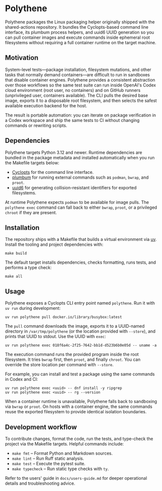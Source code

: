 # Polythene

Polythene packages the Linux packaging helper originally shipped with the
shared-actions repository. It bundles the Cyclopts-based command line
interface, its plumbum process helpers, and uuid6 UUID generation so you can
pull container images and execute commands inside ephemeral root filesystems
without requiring a full container runtime on the target machine.

## Motivation

System-level tests—package installation, filesystem mutations, and other tasks
that normally demand containers—are difficult to run in sandboxes that disable
container engines. Polythene provides a consistent abstraction over those
workflows so the same test suite can run inside OpenAI's Codex cloud
environment (root user, no containers) and on GitHub runners (unprivileged
user, containers available). The CLI pulls the desired base image, exports it
to a disposable root filesystem, and then selects the safest available
execution backend for the host.

The result is portable automation: you can iterate on package verification in a
Codex workspace and ship the same tests to CI without changing commands or
rewriting scripts.

## Dependencies

Polythene targets Python 3.12 and newer. Runtime dependencies are bundled in
the package metadata and installed automatically when you run the Makefile
targets below:

- [Cyclopts](https://pypi.org/project/cyclopts/) for the command line interface.
- [plumbum](https://plumbum.readthedocs.io/) for running external commands such
  as `podman`, `bwrap`, and `proot`.
- [uuid6](https://pypi.org/project/uuid6/) for generating collision-resistant
  identifiers for exported filesystems.

At runtime Polythene expects `podman` to be available for image pulls. The
`polythene exec` command can fall back to either `bwrap`, `proot`, or a
privileged `chroot` if they are present.

## Installation

The repository ships with a Makefile that builds a virtual environment via
[uv](https://github.com/astral-sh/uv). Install the tooling and project
dependencies with:

```shell
make build
```

The default target installs dependencies, checks formatting, runs tests, and
performs a type check:

```shell
make all
```

## Usage

Polythene exposes a Cyclopts CLI entry point named `polythene`. Run it with
`uv run` during development:

```shell
uv run polythene pull docker.io/library/busybox:latest
```

The `pull` command downloads the image, exports it to a UUID-named directory in
`/var/tmp/polythene` (or the location provided with `--store`), and prints that
UUID to stdout. Use the UUID with `exec`:

```shell
uv run polythene exec 018f6a4c-2f25-7642-bb1d-d523b6b0e05d -- uname -a
```

The execution command runs the provided program inside the root filesystem. It
tries `bwrap` first, then `proot`, and finally `chroot`. You can override the
store location per command with `--store`.

For example, you can install and test a package using the same commands in
Codex and CI:

```shell
uv run polythene exec <uuid> -- dnf install -y ripgrep
uv run polythene exec <uuid> -- rg --version
```

When a container runtime is unavailable, Polythene falls back to sandboxing via
`bwrap` or `proot`. On hosts with a container engine, the same commands reuse
the exported filesystem to provide identical isolation boundaries.

## Development workflow

To contribute changes, format the code, run the tests, and type-check the
project via the Makefile targets. Helpful commands include:

- `make fmt` – Format Python and Markdown sources.
- `make lint` – Run Ruff static analysis.
- `make test` – Execute the pytest suite.
- `make typecheck` – Run static type checks with `ty`.

Refer to the users' guide in `docs/users-guide.md` for deeper operational
details and troubleshooting advice.
